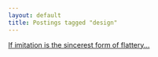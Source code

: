 ```yaml
---
layout: default
title: Postings tagged "design"
---
```

[If imitation is the sincerest form of flattery...](http://janesconference.github.com/KievII//2009/05/imitation-is-the-sincerest-form-of-flattery)<br />
